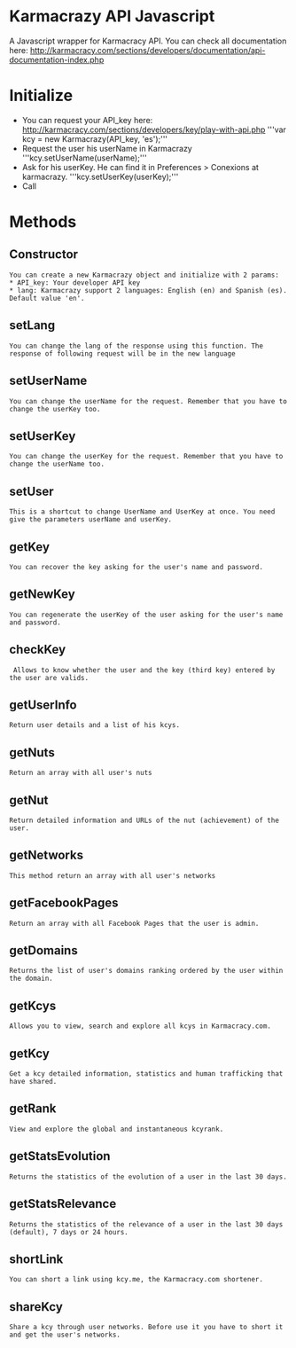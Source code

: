 Karmacrazy API Javascript
=========================

A Javascript wrapper for Karmacracy API. You can check all documentation here: http://karmacracy.com/sections/developers/documentation/api-documentation-index.php

# Initialize

* You can request your API_key here: http://karmacracy.com/sections/developers/key/play-with-api.php
'''var kcy = new Karmacrazy(API_key, 'es');'''
* Request the user his userName in Karmacrazy
'''kcy.setUserName(userName);'''
* Ask for his userKey. He can find it in Preferences > Conexions at karmacrazy.
'''kcy.setUserKey(userKey);'''
* Call 
# Methods

## Constructor
	You can create a new Karmacrazy object and initialize with 2 params:
	* API_key: Your developer API key
	* lang: Karmacrazy support 2 languages: English (en) and Spanish (es). Default value 'en'.

## setLang
	You can change the lang of the response using this function. The response of following request will be in the new language
## setUserName
	You can change the userName for the request. Remember that you have to change the userKey too.
## setUserKey
	You can change the userKey for the request. Remember that you have to change the userName too.
## setUser
	This is a shortcut to change UserName and UserKey at once. You need give the parameters userName and userKey.
## getKey
	You can recover the key asking for the user's name and password.
## getNewKey
	You can regenerate the userKey of the user asking for the user's name and password.
## checkKey
	 Allows to know whether the user and the key (third key) entered by the user are valids.
## getUserInfo
	Return user details and a list of his kcys.
## getNuts
	Return an array with all user's nuts
## getNut
	Return detailed information and URLs of the nut (achievement) of the user.
## getNetworks
	This method return an array with all user's networks
## getFacebookPages
	Return an array with all Facebook Pages that the user is admin.
## getDomains
	Returns the list of user's domains ranking ordered by the user within the domain.
## getKcys
	Allows you to view, search and explore all kcys in Karmacracy.com.
## getKcy
	Get a kcy detailed information, statistics and human trafficking that have shared.
## getRank
	View and explore the global and instantaneous kcyrank.
## getStatsEvolution
	Returns the statistics of the evolution of a user in the last 30 days.
## getStatsRelevance
	Returns the statistics of the relevance of a user in the last 30 days (default), 7 days or 24 hours.
## shortLink
	You can short a link using kcy.me, the Karmacracy.com shortener.
## shareKcy
	Share a kcy through user networks. Before use it you have to short it and get the user's networks.